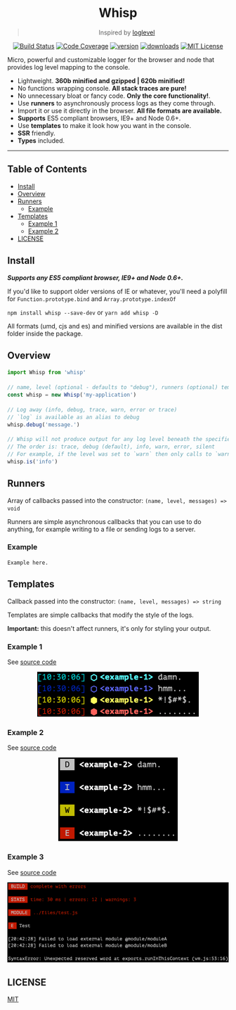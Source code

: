 <div align="center">
<h1>Whisp</h1>

> Inspired by [loglevel](https://github.com/pimterry/loglevel)

[![Build Status][build-badge]][build] [![Code Coverage][coverage-badge]][coverage]
[![version][version-badge]][package] [![downloads][downloads-badge]][package]
[![MIT License][license-badge]][license]
</div>

<p>
Micro, powerful and customizable logger for the browser and node that provides log level mapping to the console.
</p>

- Lightweight. **360b minified and gzipped | 620b minified!**
- No functions wrapping console. **All stack traces are pure!**
- No unnecessary bloat or fancy code. **Only the core functionality!**.
- Use **runners** to asynchronously process logs as they come through.
- Import it or use it directly in the browser. **All file formats are available.**
- **Supports** ES5 compliant browsers, IE9+ and Node 0.6+.
- Use **templates** to make it look how you want in the console.
- **SSR** friendly.
- **Types** included.

<hr />

## Table of Contents

<!-- START doctoc generated TOC please keep comment here to allow auto update -->
<!-- DON'T EDIT THIS SECTION, INSTEAD RE-RUN doctoc TO UPDATE -->


- [Install](#install)
- [Overview](#overview)
- [Runners](#runners)
  - [Example](#example)
- [Templates](#templates)
  - [Example 1](#example-1)
  - [Example 2](#example-2)
- [LICENSE](#license)

<!-- END doctoc generated TOC please keep comment here to allow auto update -->

## Install 

***Supports any ES5 compliant browser, IE9+ and Node 0.6+.***

If you'd like to support older versions of IE or whatever, you'll need a polyfill for `Function.prototype.bind` and `Array.prototype.indexOf`

`npm install whisp --save-dev` or `yarn add whisp -D`

All formats (umd, cjs and es) and minified versions are available in the dist folder inside the package.

## Overview

```js
import Whisp from 'whisp'

// name, level (optional - defaults to "debug"), runners (optional) template (optional)
const whisp = new Whisp('my-application')

// Log away (info, debug, trace, warn, error or trace)
// `log` is available as an alias to debug
whisp.debug('message.')

// Whisp will not produce output for any log level beneath the specified level.
// The order is: trace, debug (default), info, warn, error, silent
// For example, if the level was set to `warn` then only calls to `warn` and `error` will be displayed in the terminal.
whisp.is('info')
```

## Runners

Array of callbacks passed into the constructor: `(name, level, messages) => void`

Runners are simple asynchronous callbacks that you can use to do anything, for example writing to a file or sending logs to a server.

### Example

```
Example here.
```

## Templates

Callback passed into the constructor: `(name, level, messages) => string`

Templates are simple callbacks that modify the style of the logs.

**Important:** this doesn't affect runners, it's only for styling your output.

### Example 1

See [source code](https://github.com/mihar-22/whisp/blob/master/examples/template-1/template-1.js)

<p align="center">
  <img width="auto" 
       height="auto"
       alt="whisp template 1 preview" 
       src="https://raw.githubusercontent.com/mihar-22/whisp/master/examples/template-1/preview.png">       
</p>

### Example 2

See [source code](https://github.com/mihar-22/whisp/blob/master/examples/template-2/template-2.js)

<p align="center">
  <img width="auto" 
       height="auto"
       alt="whisp template 2 preview" 
       src="https://raw.githubusercontent.com/mihar-22/whisp/master/examples/template-2/preview.png">
</p>

### Example 3

See [source code](https://github.com/mihar-22/whisp/blob/master/examples/template-3/template-3.js)

<p align="center">
  <img width="auto" 
       height="auto"
       alt="whisp template 3 preview" 
       src="https://raw.githubusercontent.com/mihar-22/whisp/master/examples/template-3/preview.png">
</p>

## LICENSE

[MIT](LICENSE)

<!-- prettier-ignore-start -->
[npm]: https://www.npmjs.com
[node]: https://nodejs.org
[build]: https://travis-ci.org/mihar-22/whisp
[build-badge]: https://travis-ci.org/mihar-22/whisp.svg?branch=master
[coverage-badge]: https://img.shields.io/codecov/c/github/mihar-22/whisp.svg?style=flat-square
[coverage]: https://codecov.io/github/mihar-22/whisp
[package]: https://www.npmjs.com/package/@mihar-22/whisp
[version-badge]: https://img.shields.io/npm/v/@mihar-22/whisp
[downloads-badge]: https://img.shields.io/npm/dw/@mihar-22/whisp
[license]: https://github.com/mihar-22/whisp/blob/master/LICENSE
[license-badge]: https://img.shields.io/github/license/mihar-22/whisp?color=b
<!-- prettier-ignore-end -->
